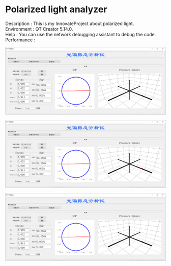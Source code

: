 # Polarized light analyzer
Description : This is my InnovateProject about polarized light.<br>
Environment : QT Creator 5.14.0.<br>
Help : You can use the network debugging assistant to debug the code.  
Performance : 

![image](/README.assets/image-20210521101304427.png)

![image](https://github.com/liuouyang569/InnovateProject/blob/master/README.assets/image-20210521101304427.png)

![image](https://github.com/liuouyang569/InnovateProject/blob/master/README.assets/image-20210521101304427.png)
